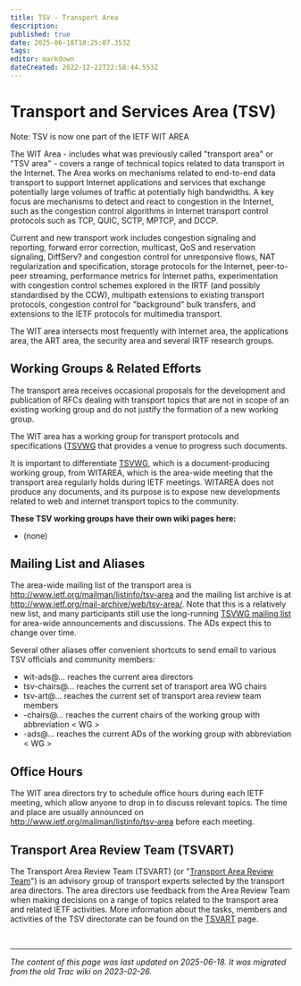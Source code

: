 ```yaml
---
title: TSV - Transport Area
description: 
published: true
date: 2025-06-18T18:25:07.353Z
tags: 
editor: markdown
dateCreated: 2022-12-22T22:58:44.553Z
---
```


# Transport and Services Area (TSV) 

Note: TSV is now one part of the IETF WIT AREA

The WIT Area - includes what was previously called "transport area" or "TSV area" - covers a range of technical topics related to data transport in the Internet.
The Area works on mechanisms related to end-to-end data transport to support Internet applications and services that exchange potentially large volumes of traffic at potentially high bandwidths. A key focus are mechanisms to detect and react to congestion in the Internet, such as the congestion control algorithms in Internet transport control protocols such as TCP, QUIC, SCTP, MPTCP, and DCCP.

Current and new transport work includes congestion signaling and reporting, forward error correction, multicast, QoS and reservation signaling, DiffServ? and congestion control for unresponsive flows, NAT regularization and specification, storage protocols for the Internet, peer-to-peer streaming, performance metrics for Internet paths, experimentation with congestion control schemes explored in the IRTF (and possibly standardised by  the CCW), multipath extensions to existing transport protocols, congestion control for "background" bulk transfers, and extensions to the IETF protocols for multimedia transport.

The WIT area intersects most frequently with Internet area, the applications area, the ART area, the security area and several IRTF research groups.

## Working Groups & Related Efforts

The transport area receives occasional proposals for the development and publication of RFCs dealing with transport topics that are not in scope of an existing working group and do not justify the formation of a new working group. 

The WIT area has a working group for transport protocols and specifications ([TSVWG](https://datatracker.ietf.org/group/tsvwg/documents/) that provides a venue to progress such documents.

It is important to differentiate [TSVWG](https://datatracker.ietf.org/group/tsvwg/documents/), which is a document-producing working group, from WITAREA, which is the area-wide meeting that the transport area regularly holds during IETF meetings. WITAREA does not produce any documents, and its purpose is to expose new developments related to web and internet transport topics to the community.

**These TSV working groups have their own wiki pages here:**

- (none)
## Mailing List and Aliases
The area-wide mailing list of the transport area is http://www.ietf.org/mailman/listinfo/tsv-area and the mailing list archive is at http://www.ietf.org/mail-archive/web/tsv-area/. Note that this is a relatively new list, and many participants still use the long-running [TSVWG mailing list](https://datatracker.ietf.org/group/tsvwg/documents/) for area-wide announcements and discussions. The ADs expect this to change over time.

Several other aliases offer convenient shortcuts to send email to various TSV officials and community members:

- wit-ads@… reaches the current area directors
- tsv-chairs@… reaches the current set of transport area WG chairs
- tsv-art@… reaches the current set of transport area review team members
- -chairs@… reaches the current chairs of the working group with abbreviation < WG >
- -ads@… reaches the current ADs of the working group with abbreviation < WG >
## Office Hours
The WIT area directors try to schedule office hours during each IETF meeting, which allow anyone to drop in to discuss relevant topics. The time and place are usually announced on http://www.ietf.org/mailman/listinfo/tsv-area before each meeting.

## Transport Area Review Team (TSVART)
The Transport Area Review Team (TSVART) (or "[Transport Area Review Team](/group/tsv/TSVART)") is an advisory group of transport experts selected by the transport area directors. The area directors use feedback from the Area Review Team when making decisions on a range of topics related to the transport area and related IETF activities. More information about the tasks, members and activities of the TSV directorate can be found on the [TSVART](/group/tsv/TSVART) page.


&nbsp;

---

*The content of this page was last updated on 2025-06-18. It was migrated from the old Trac wiki on 2023-02-26.*
